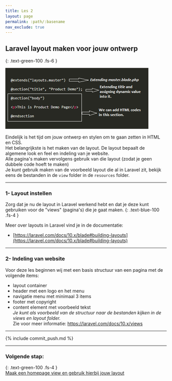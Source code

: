```yaml
---
title: Les 2
layout: page
permalink: :path/:basename
nav_exclude: true
---
```


## Laravel layout maken voor jouw ontwerp
{: .text-green-100 .fs-6 }

![product-page-fixed-layout.png](images%2Fproduct-page-fixed-layout.png)

Eindelijk is het tijd om jouw ontwerp en stylen om te gaan zetten in HTML en CSS.  
Het belangrijkste is het maken van de layout. De layout bepaalt de algemene look en feel en indeling van je website.  
Alle pagina's maken vervolgens gebruik van die layout (zodat je geen dubbele code hoeft te maken)  
Je kunt gebruik maken van de voorbeeld layout die al in Laravel zit, bekijk eens de bestanden in de `view` folder in de `resources` folder.  

---
### 1- Layout instellen
Zorg dat je nu de layout in Laravel werkend hebt en dat je deze kunt gebruiken voor de "views" (pagina's) die je gaat maken.
{: .text-blue-100 .fs-4 }

Meer over layouts in Laravel vind je in de documentatie:
- [https://laravel.com/docs/10.x/blade#building-layouts](https://laravel.com/docs/10.x/blade#building-layouts)

---
### 2- Indeling van website
Voor deze les beginnen wij met een basis structuur van een pagina met de volgende items:
-  layout container
-  header met een logo en het menu
-  navigatie menu met minimaal 3 items
-  footer met copyright
-  content element met voorbeeld tekst  
_Je kunt als voorbeeld van de structuur naar de bestanden kijken in de views en layout folder._  
Zie voor meer informatie: https://laravel.com/docs/10.x/views

---

{% include commit_push.md %}

---
### Volgende stap:
{: .text-green-100 .fs-4 }  
[Maak een homepage view en gebruik hierbij jouw layout](homepage)


